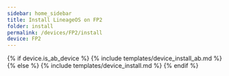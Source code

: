 ```yaml
---
sidebar: home_sidebar
title: Install LineageOS on FP2
folder: install
permalink: /devices/FP2/install
device: FP2
---
```

{% if device.is_ab_device %}
{% include templates/device_install_ab.md %}
{% else %}
{% include templates/device_install.md %}
{% endif %}
